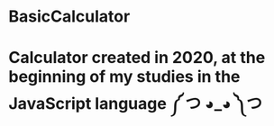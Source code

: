 # BasicCalculator

<h1>Calculator created in 2020, at the beginning of my studies in the JavaScript language ༼ つ ◕_◕ ༽つ<h1\>
